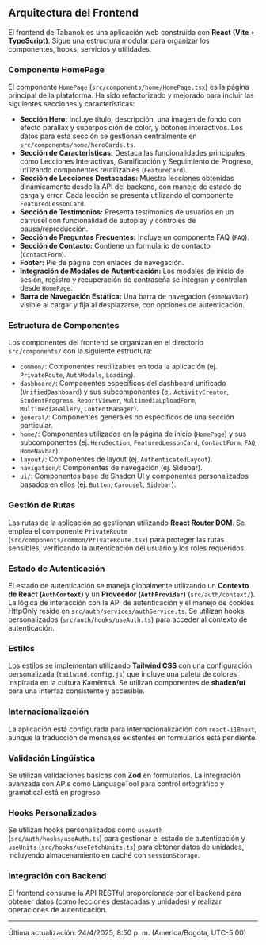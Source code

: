 ## Arquitectura del Frontend

El frontend de Tabanok es una aplicación web construida con **React (Vite + TypeScript)**. Sigue una estructura modular para organizar los componentes, hooks, servicios y utilidades.

### Componente HomePage

El componente `HomePage` (`src/components/home/HomePage.tsx`) es la página principal de la plataforma. Ha sido refactorizado y mejorado para incluir las siguientes secciones y características:

*   **Sección Hero:** Incluye título, descripción, una imagen de fondo con efecto parallax y superposición de color, y botones interactivos. Los datos para esta sección se gestionan centralmente en `src/components/home/heroCards.ts`.
*   **Sección de Características:** Destaca las funcionalidades principales como Lecciones Interactivas, Gamificación y Seguimiento de Progreso, utilizando componentes reutilizables (`FeatureCard`).
*   **Sección de Lecciones Destacadas:** Muestra lecciones obtenidas dinámicamente desde la API del backend, con manejo de estado de carga y error. Cada lección se presenta utilizando el componente `FeaturedLessonCard`.
*   **Sección de Testimonios:** Presenta testimonios de usuarios en un carrusel con funcionalidad de autoplay y controles de pausa/reproducción.
*   **Sección de Preguntas Frecuentes:** Incluye un componente FAQ (`FAQ`).
*   **Sección de Contacto:** Contiene un formulario de contacto (`ContactForm`).
*   **Footer:** Pie de página con enlaces de navegación.
*   **Integración de Modales de Autenticación:** Los modales de inicio de sesión, registro y recuperación de contraseña se integran y controlan desde `HomePage`.
*   **Barra de Navegación Estática:** Una barra de navegación (`HomeNavbar`) visible al cargar y fija al desplazarse, con opciones de autenticación.

### Estructura de Componentes

Los componentes del frontend se organizan en el directorio `src/components/` con la siguiente estructura:

*   `common/`: Componentes reutilizables en toda la aplicación (ej. `PrivateRoute`, `AuthModals`, `Loading`).
*   `dashboard/`: Componentes específicos del dashboard unificado (`UnifiedDashboard`) y sus subcomponentes (ej. `ActivityCreator`, `StudentProgress`, `ReportViewer`, `MultimediaUploadForm`, `MultimediaGallery`, `ContentManager`).
*   `general/`: Componentes generales no específicos de una sección particular.
*   `home/`: Componentes utilizados en la página de inicio (`HomePage`) y sus subcomponentes (ej. `HeroSection`, `FeaturedLessonCard`, `ContactForm`, `FAQ`, `HomeNavbar`).
*   `layout/`: Componentes de layout (ej. `AuthenticatedLayout`).
*   `navigation/`: Componentes de navegación (ej. Sidebar).
*   `ui/`: Componentes base de Shadcn UI y componentes personalizados basados en ellos (ej. `Button`, `Carousel`, `Sidebar`).

### Gestión de Rutas

Las rutas de la aplicación se gestionan utilizando **React Router DOM**. Se emplea el componente `PrivateRoute` (`src/components/common/PrivateRoute.tsx`) para proteger las rutas sensibles, verificando la autenticación del usuario y los roles requeridos.

### Estado de Autenticación

El estado de autenticación se maneja globalmente utilizando un **Contexto de React (`AuthContext`)** y un **Proveedor (`AuthProvider`)** (`src/auth/context/`). La lógica de interacción con la API de autenticación y el manejo de cookies HttpOnly reside en `src/auth/services/authService.ts`. Se utilizan hooks personalizados (`src/auth/hooks/useAuth.ts`) para acceder al contexto de autenticación.

### Estilos

Los estilos se implementan utilizando **Tailwind CSS** con una configuración personalizada (`tailwind.config.js`) que incluye una paleta de colores inspirada en la cultura Kamëntsá. Se utilizan componentes de **shadcn/ui** para una interfaz consistente y accesible.

### Internacionalización

La aplicación está configurada para internacionalización con `react-i18next`, aunque la traducción de mensajes existentes en formularios está pendiente.

### Validación Lingüística

Se utilizan validaciones básicas con **Zod** en formularios. La integración avanzada con APIs como LanguageTool para control ortográfico y gramatical está en progreso.

### Hooks Personalizados

Se utilizan hooks personalizados como `useAuth` (`src/auth/hooks/useAuth.ts`) para gestionar el estado de autenticación y `useUnits` (`src/hooks/useFetchUnits.ts`) para obtener datos de unidades, incluyendo almacenamiento en caché con `sessionStorage`.

### Integración con Backend

El frontend consume la API RESTful proporcionada por el backend para obtener datos (como lecciones destacadas y unidades) y realizar operaciones de autenticación.

---

Última actualización: 24/4/2025, 8:50 p. m. (America/Bogota, UTC-5:00)
